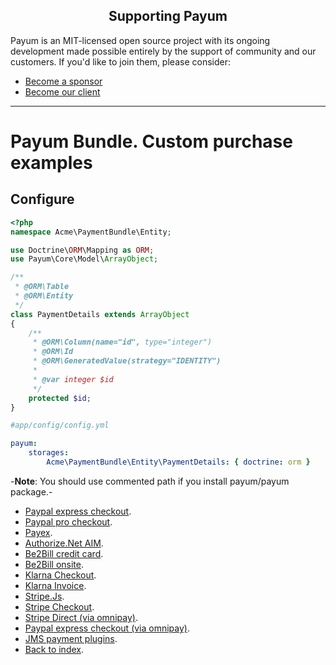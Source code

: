 <h2 align="center">Supporting Payum</h2>

Payum is an MIT-licensed open source project with its ongoing development made possible entirely by the support of community and our customers. If you'd like to join them, please consider:

- [Become a sponsor](https://www.patreon.com/makasim)
- [Become our client](http://forma-pro.com/)

---

# Payum Bundle. Custom purchase examples

## Configure

```php
<?php
namespace Acme\PaymentBundle\Entity;

use Doctrine\ORM\Mapping as ORM;
use Payum\Core\Model\ArrayObject;

/**
 * @ORM\Table
 * @ORM\Entity
 */
class PaymentDetails extends ArrayObject
{
    /**
     * @ORM\Column(name="id", type="integer")
     * @ORM\Id
     * @ORM\GeneratedValue(strategy="IDENTITY")
     *
     * @var integer $id
     */
    protected $id;
}
```

```yml
#app/config/config.yml

payum:
    storages:
        Acme\PaymentBundle\Entity\PaymentDetails: { doctrine: orm }
```

-**Note**: You should use commented path if you install payum/payum package.-

* [Paypal express checkout](custom-purchase-examples/paypal-express-checkout.md).
* [Paypal pro checkout](custom-purchase-examples/paypal-pro-checkout.md).
* [Payex](custom-purchase-examples/payex.md).
* [Authorize.Net AIM](custom-purchase-examples/authorize-net-aim.md).
* [Be2Bill credit card](custom-purchase-examples/be2bill.md).
* [Be2Bill onsite](custom-purchase-examples/be2bill-onsite.md).
* [Klarna Checkout](custom-purchase-examples/klarna-checkout.md).
* [Klarna Invoice](custom-purchase-examples/klarna-invoice.md).
* [Stripe.Js](custom-purchase-examples/stripe-js.md).
* [Stripe Checkout](custom-purchase-examples/stripe-checkout.md).
* [Stripe Direct (via omnipay)](custom-purchase-examples/stripe-via-omnipay.md).
* [Paypal express checkout (via omnipay)](custom-purchase-examples/paypal-via-omnipay.md).
* [JMS payment plugins](../jms-payment-bridge/get-it-started.md).
* [Back to index](../index.md).